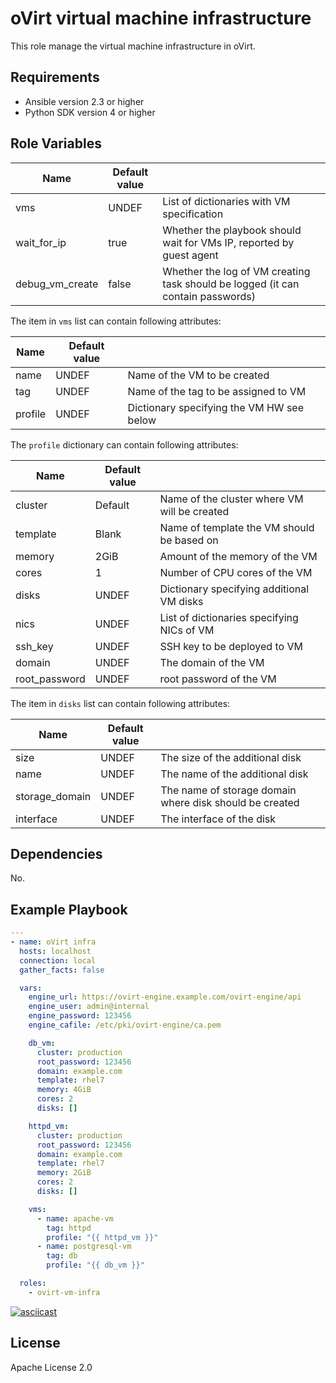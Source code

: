 oVirt virtual machine infrastructure
====================================

This role manage the virtual machine infrastructure in oVirt.

Requirements
------------

 * Ansible version 2.3 or higher
 * Python SDK version 4 or higher

Role Variables
--------------

| Name               | Default value     |                                              |
|--------------------|-------------------|----------------------------------------------| 
| vms                | UNDEF             | List of dictionaries with VM specification   |
| wait_for_ip        | true              | Whether the playbook should wait for VMs IP, reported by guest agent  |
| debug_vm_create    | false             | Whether the log of VM creating task should be logged (it can contain passwords) |

The item in `vms` list can contain following attributes:

| Name               | Default value         |                                            |
|--------------------|-----------------------|--------------------------------------------| 
| name               | UNDEF                 | Name of the VM to be created               |
| tag                | UNDEF                 | Name of the tag to be assigned to VM       |
| profile            | UNDEF                 | Dictionary specifying the VM HW see below  |

The `profile` dictionary can contain following attributes:

| Name               | Default value         |                                              |
|--------------------|-----------------------|----------------------------------------------| 
| cluster            | Default               | Name of the cluster where VM will be created |
| template           | Blank                 | Name of template the VM should be based on   |
| memory             | 2GiB                  | Amount of the memory of the VM               |
| cores              | 1                     | Number of CPU cores of the VM                |
| disks              | UNDEF                 | Dictionary specifying additional VM disks    |
| nics               | UNDEF                 | List of dictionaries specifying NICs of VM   |
| ssh_key            | UNDEF                 | SSH key to be deployed to VM                 |
| domain             | UNDEF                 | The domain of the VM                         |
| root_password      | UNDEF                 | root password of the VM                      |

The item in `disks` list can contain following attributes:

| Name               | Default value  |                                              |
|--------------------|----------------|----------------------------------------------| 
| size               | UNDEF          | The size of the additional disk |
| name               | UNDEF          | The name of the additional disk  |
| storage_domain     | UNDEF          | The name of storage domain where disk should be created |
| interface          | UNDEF          | The interface of the disk |

Dependencies
------------

No.

Example Playbook
----------------

```yaml
---
- name: oVirt infra
  hosts: localhost
  connection: local
  gather_facts: false

  vars:
    engine_url: https://ovirt-engine.example.com/ovirt-engine/api
    engine_user: admin@internal
    engine_password: 123456
    engine_cafile: /etc/pki/ovirt-engine/ca.pem

    db_vm:
      cluster: production
      root_password: 123456
      domain: example.com
      template: rhel7
      memory: 4GiB
      cores: 2
      disks: []

    httpd_vm:
      cluster: production
      root_password: 123456
      domain: example.com
      template: rhel7
      memory: 2GiB
      cores: 2
      disks: []

    vms:
      - name: apache-vm
        tag: httpd
        profile: "{{ httpd_vm }}"
      - name: postgresql-vm
        tag: db
        profile: "{{ db_vm }}"

  roles:
    - ovirt-vm-infra
```

[![asciicast](https://asciinema.org/a/111662.png)](https://asciinema.org/a/111662)

License
-------

Apache License 2.0
